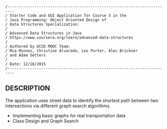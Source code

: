 ```
/-------------------------------------------------------------------------
/ Starter Code and GUI Application for Course 3 in the
/ Java Programming: Object Oriented Design of 
/ Data Structures Specialization:
/
/ Advanced Data Structures in Java
/ https://www.coursera.org/learn/advanced-data-structures
/
/ Authored by UCSD MOOC Team:
/ Mia Minnes, Christine Alvarado, Leo Porter, Alec Brickner
/ and Adam Setters
/
/ Date: 12/16/2015
/-------------------------------------------------------------------------
```
## DESCRIPTION 

The application uses street data to identify the shortest path between two intersections via different graph search algorithms.

- Implementing basic graphs for real transportation data
- Class Design and Graph Search




